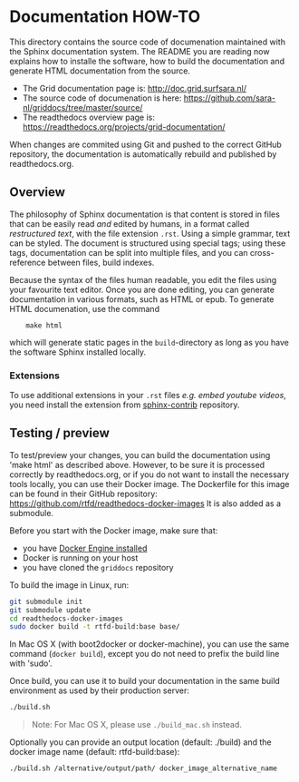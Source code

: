 # Documentation HOW-TO

This directory contains the source code of documenation maintained with
the Sphinx documentation system. The README you are reading now explains how to installe the software, how to build the documentation and generate HTML documentation from the source. 

* The Grid documentation page is: http://doc.grid.surfsara.nl/
* The source code of documenation is here: https://github.com/sara-nl/griddocs/tree/master/source/
* The readthedocs overview page is: https://readthedocs.org/projects/grid-documentation/

When changes are commited using Git and pushed to the correct GitHub repository,
the documentation is automatically rebuild and published by readthedocs.org.


## Overview

The philosophy of Sphinx documentation is that content is stored in files
that can be easily read *and* edited by humans, in a format called
*restructured text*, with the file extension ```.rst```. Using a simple
grammar, text can be styled. The document is structured using special
tags; using these tags, documentation can be split into multiple files,
and you can cross-reference between files, build indexes. 

Because the syntax of the files human readable, you edit the files using
your favourite text editor. Once you are done editing, you can generate
documentation in various formats, such as HTML or epub. To generate HTML
documenation, use the command
```
    make html
```
which will generate static pages in the ```build```-directory as long as you have the
software Sphinx installed locally.

### Extensions

To use additional extensions in your ```.rst``` files _e.g. embed youtube videos_, 
you need install the extension from [sphinx-contrib](http://sphinx-doc.org/develop.html) 
repository.  

## Testing / preview

To test/preview your changes, you can build the documentation using 'make html'
as described above. However, to be sure it is processed correctly by
readthedocs.org, or if you do not want to install the necessary tools locally,
you can use their Docker image. The Dockerfile for this image can be found in
their GitHub repository: https://github.com/rtfd/readthedocs-docker-images
It is also added as a submodule. 

Before you start with the Docker image, make sure that:
* you have [Docker Engine installed](https://docs.docker.com/engine/installation/) 
* Docker is running on your host
* you have cloned the `griddocs` repository

To build the image in Linux, run:

```bash
git submodule init
git submodule update
cd readthedocs-docker-images
sudo docker build -t rtfd-build:base base/
```

In Mac OS X (with boot2docker or docker-machine), you can use the same
command (`docker build`), except you do not need to prefix the build line with 'sudo'.

Once build, you can use it to build your documentation in the same build
environment as used by their production server:

```bash
./build.sh
```

> Note:  For Mac OS X, please use `./build_mac.sh` instead.


Optionally you can provide an output location (default: ./build) and the docker
image name (default: rtfd-build:base):

```bash
./build.sh /alternative/output/path/ docker_image_alternative_name
```
